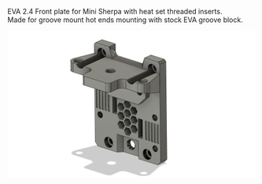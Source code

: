 EVA 2.4 Front plate for Mini Sherpa with heat set threaded inserts.     
Made for groove mount hot ends mounting with stock EVA groove block.       

![image](Images/EVA_2_4_Front_Plate__Mini_SHerpa_Heatset.png?raw=true)
